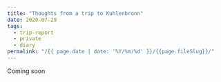 ```yaml
---
title: "Thoughts from a trip to Kuhlenbronn"
date: 2020-07-29
tags:
  - trip-report
  - private
  - diary
permalink: "/{{ page.date | date: '%Y/%m/%d' }}/{{page.fileSlug}}/"
---
```


Coming soon
